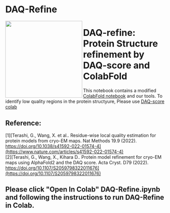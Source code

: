 # DAQ-Refine


<img src="https://user-images.githubusercontent.com/50850224/184964587-79a4e08d-4edd-4ef8-b69b-dfa8fe3b4804.png" align="left" style="height:240px">

# DAQ-refine: Protein Structure refinement by DAQ-score and ColabFold

This notebook contains a modified [ColabFold notebook](https://colab.research.google.com/github/sokrypton/ColabFold/blob/main/AlphaFold2.ipynb) and our tools.
To identify low quality regions in the protein structyure,
Please use [DAQ-score colab](https://colab.research.google.com/drive/1Q-Dj42QjVO8TCOLXMQBJlvm1zInxPkOu?usp=sharing)

## Reference:    
[1][Terashi, G., Wang, X. et al.. Residue-wise local quality estimation for protein models from cryo-EM maps. Nat Methods 19.9 (2022). https://doi.org/10.1038/s41592-022-01574-4](https://www.nature.com/articles/s41592-022-01574-4)   
[2][Terashi, G., Wang, X., Kihara D.. Protein model refinement for cryo-EM maps using AlphaFold2 and the DAQ
score. Acta Cryst. D79 (2022). https://doi.org/10.1107/S2059798322011676](https://doi.org/10.1107/S2059798322011676)   

## Please click "Open In Colab" DAQ-Refine.ipynb and following the instructions to run DAQ-Refine in Colab.
